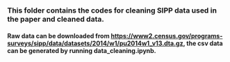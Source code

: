 ### This folder contains the codes for cleaning SIPP data used in the paper and cleaned data.
#### Raw data can be downloaded from https://www2.census.gov/programs-surveys/sipp/data/datasets/2014/w1/pu2014w1_v13.dta.gz, the csv data can be generated by running data_cleaning.ipynb.
